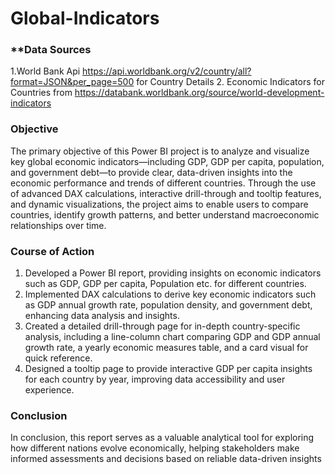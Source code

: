 # Global-Indicators

### **Data Sources
1.World Bank Api https://api.worldbank.org/v2/country/all?format=JSON&per_page=500 for Country Details
2. Economic Indicators for Countries from https://databank.worldbank.org/source/world-development-indicators

### **Objective**
The primary objective of this Power BI project is to analyze and visualize key global economic indicators—including GDP, GDP per capita, population, and government debt—to provide clear, data-driven insights into the economic performance and trends of different countries. Through the use of advanced DAX calculations, interactive drill-through and tooltip features, and dynamic visualizations, the project aims to enable users to compare countries, identify growth patterns, and better understand macroeconomic relationships over time.
### **Course of Action**
1. Developed a Power BI report, providing insights on economic indicators such as GDP, GDP per capita, Population etc. for different countries.
2. Implemented DAX calculations to derive key economic indicators such as GDP annual growth rate, population density, and government debt, enhancing data analysis and insights. 
3. Created a detailed drill-through page for in-depth country-specific analysis, including a line-column chart comparing GDP and GDP annual growth rate, a yearly economic measures table, and a card visual for quick reference.
4. Designed a tooltip page to provide interactive GDP per capita insights for each country by year, improving data accessibility and user experience.

### **Conclusion**
In conclusion, this report serves as a valuable analytical tool for exploring how different nations evolve economically, helping stakeholders make informed assessments and decisions based on reliable data-driven insights
